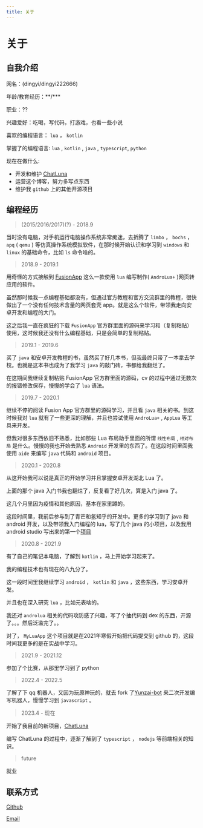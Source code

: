 ```yaml
---
title: 关于
---
```


# 关于

## 自我介绍

网名：(dingyi/dingyi222666)

年龄/教育经历：\*\*/\*\*\*

职业：??

兴趣爱好：吃喝，写代码，打游戏，也看一些小说

喜欢的编程语言： `lua` ， `kotlin`

掌握了的编程语言: `lua` , `kotlin` , `java` , `typescript`, `python`

现在在做什么:

* 开发和维护 [ChatLuna](https://github.com/ChatLunaLab/chatluna)
* 运营这个博客，努力多写点东西
* 维护我 `github` 上的其他开源项目

## 编程经历

> (2015/2016/2017)(?) - 2018.9

当时没有电脑，对手机运行电脑操作系统非常痴迷，去折腾了 `limbo` ， `bochs` ， `apq` ( `qemu` ) 等仿真操作系统模拟软件，在那时候开始认识和学习到 `windows` 和 `linux` 的基础命令，比如 `ls` 命令啥的。

> 2018.9 - 2019.1

用奇怪的方式接触到 [FusionApp](https://www.coolapk.com/apk/cn.coldsong.fusionapp) 这么一款使用 `lua` 编写制作( `AndroLua+` )网页转应用的软件。

虽然那时候我一点编程基础都没有，但通过官方教程和官方交流群里的教程，很快做出了一个没有任何技术含量的网页套壳 app。就是这么个软件，带领我走向安卓开发和编程的大门。

这之后我一直在疯狂的下载 `FusionApp` 官方群里面的源码来学习和（复制粘贴）使用，这时候我还没有什么编程基础，只是会简单的复制粘贴。

> 2019.1 - 2019.6

买了 `java` 和安卓开发教程的书，虽然买了好几本书，但我最终只带了一本拿去学校。也就是这本书也成为了我学习 `java` 的敲门砖，书都给我翻烂了。

在这期间我继续复制粘贴 FusionApp 官方群里面的源码，cv 的过程中通过无数次的报错修改保存，慢慢的学会了 `lua` 语法。

> 2019.7 - 2020.1

继续不停的阅读 Fusion App 官方群里的源码学习，并且看 `java` 相关的书。到这时候我对 `lua` 就有了一些更深的理解，并且也尝试使用 `AndroLua+` , `AppLua` 等工具来开发。

但我对很多东西依旧不熟悉，比如那些 Lua 布局助手里面的所谓 `线性布局` , `相对布局` 是什么。慢慢的我也开始去熟悉 `Android` 开发里的东西了。在这段时间里面我使用 `aide` 来编写 `java` 代码和 `android` 项目。

> 2020.1 - 2020.8

从这开始我可以说是真正的开始学习并且掌握安卓开发湖北 Lua 了。

上面的那个 java 入门书我也翻烂了，反复看了好几次，算是入门 java 了。

这几个月里因为疫情和其他原因，基本在家里蹲的。

这段时间里，我前后参与到了青芒和氢知乎的开发中。更多的学习到了 java 和 android 开发，以及带领我入门编程的 lua，写了几个 java 的小项目，以及我用 android studio 写出来的第一个[项目](https://gitee.com/dingyi222666/light-notice)

> 2020.8 - 2021.9

有了自己的笔记本电脑，了解到 `kotlin` ，马上开始学习起来了。

我的编程技术也有现在的八九分了。

这一段时间里我继续学习 `android` ， `kotlin` 和 `java` ，这些东西，学习安卓开发。

并且也在深入研究 `lua` ，比如元表啥的。

我还对 `androlua` 相关的代码攻防感了兴趣，写了个抽代码到 dex 的东西，开源了。。。然后泛滥完了。。

对了， `MyLuaApp` 这个项目就是在2021年寒假开始把代码提交到 github 的，这段时间我更多的是在实战中学习。

> 2021.9 - 2021.12

参加了个比赛，从那里学习到了 python

> 2022.4 - 2022.5

了解了下 qq 机器人，又因为玩原神玩的，就去 fork 了[Yunzai-bot](https://github.com/Le-niao/Yunzai-Bot) 来二次开发编写机器人，慢慢学习到 `javascript` 。

> 2023.4 - 现在

开始了我目前的新项目，[ChatLuna](https://github.com/ChatLunaLab/chatluna)

编写 ChatLuna 的过程中，逐渐了解到了 `typescript` ， `nodejs` 等前端相关的知识。

> future

就业

## 联系方式

[Github](https://github.com/dingyi222666)

[Email](mailto:dingyi222666@foxmail.com)

